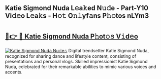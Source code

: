 ## Katie Sigmond Nuda L𝚎a𝚔ed N𝚞𝚍e - Part-Y10 Vi𝚍𝚎o L𝚎a𝚔s - H𝚘𝚝 O𝚗𝚕yf𝚊ns P𝚑𝚘tos nLYm3

# <h2><a href="http://kfeem1.oniu.top/?m=Katie+Sigmond+Nuda">🔗👉 🔴 Katie Sigmond Nuda P𝚑ot𝚘𝚜 V𝚒d𝚎o</a></h2>

[![Katie Sigmond Nuda Nu𝚍e𝚜](https://i.imgur.com/0qMVB7G.gif)](http://kfeem1.oniu.top/?m=Katie+Sigmond+Nuda)
Digital trendsetter Katie Sigmond Nuda, recognized for sharing dance and lifestyle content, consisting of presentations and personal vlogs. Skilled impressionist Katie Sigmond Nuda, celebrated for their remarkable abilities to mimic various voices and accents.  
